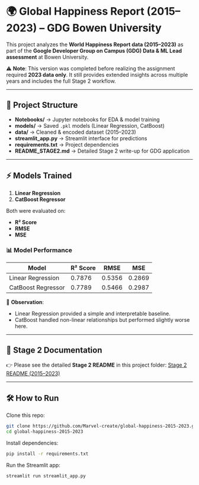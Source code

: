 # 🌍 Global Happiness Report (2015–2023) – GDG Bowen University

This project analyzes the **World Happiness Report data (2015–2023)** as part of the **Google Developer Group on Campus (GDG) Data & ML Lead assessment** at Bowen University.

⚠️ **Note**: This version was completed before realizing the assignment required **2023 data only**. It still provides extended insights across multiple years and includes the full Stage 2 workflow.

---

## 📂 Project Structure

* **Notebooks/** → Jupyter notebooks for EDA & model training
* **models/** → Saved `.pkl` models (Linear Regression, CatBoost)
* **data/** → Cleaned & encoded dataset (2015–2023)
* **streamlit\_app.py** → Streamlit interface for predictions
* **requirements.txt** → Project dependencies
* **README\_STAGE2.md** → Detailed Stage 2 write-up for GDG application

---

## ⚡ Models Trained

1. **Linear Regression**
2. **CatBoost Regressor**

Both were evaluated on:

* **R² Score**
* **RMSE**
* **MSE**

### 📊 Model Performance

| Model              | R² Score | RMSE   | MSE    |
| ------------------ | -------- | ------ | ------ |
| Linear Regression  | 0.7876   | 0.5356 | 0.2869 |
| CatBoost Regressor | 0.7789   | 0.5466 | 0.2987 |

🔎 **Observation**:

* Linear Regression provided a simple and interpretable baseline.
* CatBoost handled non-linear relationships but performed slightly worse here.

---

## 📖 Stage 2 Documentation

👉 Please see the detailed **Stage 2 README** in this project folder:
[Stage 2 README (2015–2023)](./README_STAGE2.md)

---

## 🛠️ How to Run

Clone this repo:

```bash
git clone https://github.com/Marvel-create/global-happiness-2015-2023.git
cd global-happiness-2015-2023
```

Install dependencies:

```bash
pip install -r requirements.txt
```

Run the Streamlit app:

```bash
streamlit run streamlit_app.py
```

